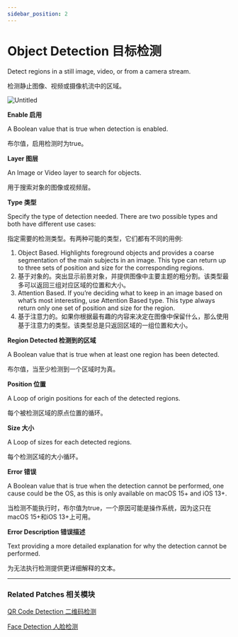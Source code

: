 ```yaml
---
sidebar_position: 2
---
```


# Object Detection 目标检测

Detect regions in a still image, video, or from a camera stream.

检测静止图像、视频或摄像机流中的区域。

![Untitled](https://s3.us-west-2.amazonaws.com/secure.notion-static.com/99c2462f-7aed-4aa3-a92e-454493a3e0ce/Untitled.png?X-Amz-Algorithm=AWS4-HMAC-SHA256&X-Amz-Content-Sha256=UNSIGNED-PAYLOAD&X-Amz-Credential=AKIAT73L2G45EIPT3X45%2F20220602%2Fus-west-2%2Fs3%2Faws4_request&X-Amz-Date=20220602T181344Z&X-Amz-Expires=86400&X-Amz-Signature=41007e3d4a73fdbc9e051f285b19d9fe282198e5e42e5d94dd4dc544a1945d61&X-Amz-SignedHeaders=host&response-content-disposition=filename%20%3D%22Untitled.png%22&x-id=GetObject)

**Enable 启用**

A Boolean value that is true when detection is enabled.

布尔值，启用检测时为true。

**Layer 图层**

An Image or Video layer to search for objects.

用于搜索对象的图像或视频层。

**Type 类型**

Specify the type of detection needed. There are two possible types and both have different use cases:

指定需要的检测类型。有两种可能的类型，它们都有不同的用例:

1. Object Based. Highlights foreground objects and provides a coarse segmentation of the main subjects in an image. This type can return up to three sets of position and size for the corresponding regions.
2. 基于对象的。突出显示前景对象，并提供图像中主要主题的粗分割。该类型最多可以返回三组对应区域的位置和大小。
3. Attention Based. If you’re deciding what to keep in an image based on what’s most interesting, use Attention Based type. This type always return only one set of position and size for the region.
4. 基于注意力的。如果你根据最有趣的内容来决定在图像中保留什么，那么使用基于注意力的类型。该类型总是只返回区域的一组位置和大小。

**Region Detected 检测到的区域**

A Boolean value that is true when at least one region has been detected.

布尔值，当至少检测到一个区域时为真。

**Position 位置**

A Loop of origin positions for each of the detected regions.

每个被检测区域的原点位置的循环。

**Size 大小**

A Loop of sizes for each detected regions.

每个检测区域的大小循环。

**Error 错误**

A Boolean value that is true when the detection cannot be performed, one cause could be the OS, as this is only available on macOS 15+ and iOS 13+.

当检测不能执行时，布尔值为true，一个原因可能是操作系统，因为这只在macOS 15+和iOS 13+上可用。

**Error Description 错误描述**

Text providing a more detailed explanation for why the detection cannot be performed.

为无法执行检测提供更详细解释的文本。

------

### Related Patches 相关模块

[QR Code Detection 二维码检测](https://www.notion.so/QR-Code-Detection-9223c3bc77014abda406359bcb6c9c7b)

[Face Detection 人脸检测](https://www.notion.so/Face-Detection-1bfb78c83579410897d67b6fb94f8875)
